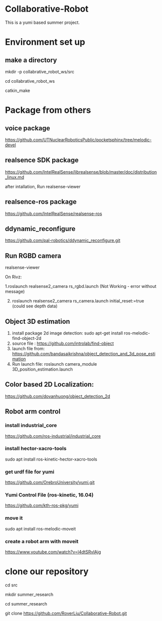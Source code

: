 # Collaborative-Robot
This is a yumi based summer project.

# ####################################

# Environment set up
## make a directory
mkdir -p collabrative_robot_ws/src

cd collabrative_robot_ws

catkin_make

# Package from others
## voice package
https://github.com/UTNuclearRoboticsPublic/pocketsphinx/tree/melodic-devel

## realsence SDK package
https://github.com/IntelRealSense/librealsense/blob/master/doc/distribution_linux.md

after intallation, Run realsense-viewer

## realsence-ros package
https://github.com/IntelRealSense/realsense-ros

## ddynamic_reconfigure
https://github.com/pal-robotics/ddynamic_reconfigure.git

## Run RGBD camera 
realsense-viewer

On Rivz: 

1.roslaunch realsense2_camera rs_rgbd.launch (Not Working - error without message)

2. roslaunch realsense2_camera rs_camera.launch initial_reset:=true (could see depth data)


## Object 3D estimation 
1. install package 2d image detection: sudo apt-get install ros-melodic-find-object-2d
2. source file : https://github.com/introlab/find-object
3. launch file from: https://github.com/bandasaikrishna/object_detection_and_3d_pose_estimation
4. Run launch file: roslaunch camera_module 3D_position_estimation.launch 

## Color based 2D Localization:
https://github.com/dovanhuong/object_detection_2d

## Robot arm control
### install industrial_core
https://github.com/ros-industrial/industrial_core

### install hector-xacro-tools
sudo apt install ros-kinetic-hector-xacro-tools

### get urdf file for yumi
https://github.com/OrebroUniversity/yumi.git

### Yumi Control File (ros-kinetic, 16.04)
https://github.com/kth-ros-pkg/yumi

### move it
sudo apt install ros-melodic-moveit

### create a robot arm with moveit
https://www.youtube.com/watch?v=l4dtSRvlAjg

# clone our repository
cd src

mkdir summer_research

cd summer_research

git clone https://github.com/RoverLiu/Collaborative-Robot.git



